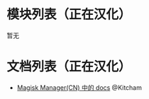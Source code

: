 # 模块列表（正在汉化）

暂无

# 文档列表（正在汉化）

- [Magisk Manager(CN) 中的 docs](https://github.com/Magisk-Modules-Repo-CN/Magisk/blob/master/docs/details.md) @Kitcham
